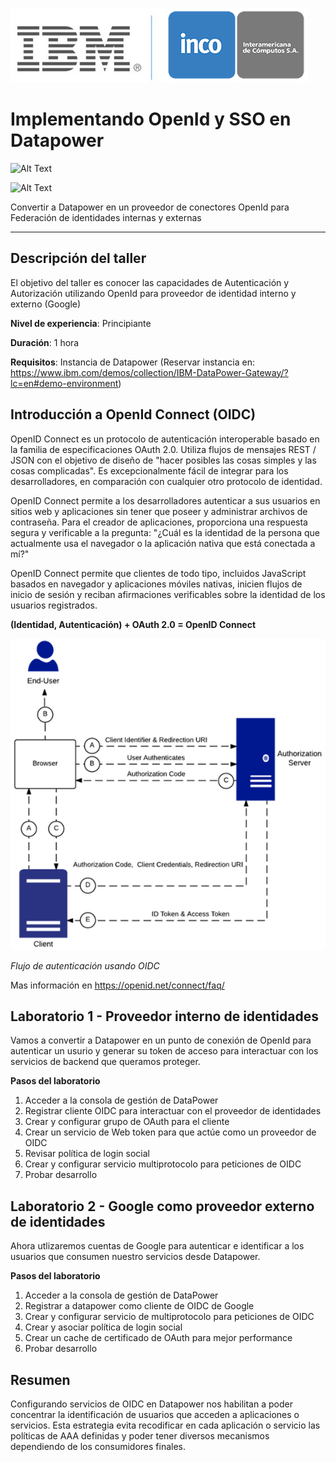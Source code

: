 ![Logos](img/Logo-IBM-INCO.PNG)
# Implementando OpenId y SSO en Datapower

![Alt Text](https://img.shields.io/badge/IBM%20Datapower%20Gateway-v2018.4-blue.svg?style=plastic)

![Alt Text](https://img.shields.io/badge/Phase-Under%20Construction-green.svg?style=plastic)

Convertir a Datapower en un proveedor de conectores OpenId para Federación de identidades internas y externas

---

## Descripción del taller

El objetivo del taller es conocer las capacidades de Autenticación y Autorización utilizando OpenId para proveedor de identidad interno y externo (Google)

__Nivel de experiencia__: Principiante

__Duración__: 1 hora

__Requisitos__: Instancia de Datapower (Reservar instancia en: https://www.ibm.com/demos/collection/IBM-DataPower-Gateway/?lc=en#demo-environment)

## Introducción a OpenId Connect (OIDC)

OpenID Connect es un protocolo de autenticación interoperable basado en la familia de especificaciones OAuth 2.0. Utiliza flujos de mensajes REST / JSON con el objetivo de diseño de "hacer posibles las cosas simples y las cosas complicadas". Es excepcionalmente fácil de integrar para los desarrolladores, en comparación con cualquier otro protocolo de identidad.

OpenID Connect permite a los desarrolladores autenticar a sus usuarios en sitios web y aplicaciones sin tener que poseer y administrar archivos de contraseña. Para el creador de aplicaciones, proporciona una respuesta segura y verificable a la pregunta: "¿Cuál es la identidad de la persona que actualmente usa el navegador o la aplicación nativa que está conectada a mí?"

OpenID Connect permite que clientes de todo tipo, incluidos JavaScript basados ​​en navegador y aplicaciones móviles nativas, inicien flujos de inicio de sesión y reciban afirmaciones verificables sobre la identidad de los usuarios registrados.

__(Identidad, Autenticación) + OAuth 2.0 = OpenID Connect__

![Flujo OIDC](img/Oauth-flow.PNG)

*Flujo de autenticación usando OIDC*

Mas información en https://openid.net/connect/faq/

## Laboratorio 1 - Proveedor interno de identidades

Vamos a convertir a Datapower en un punto de conexión de OpenId para autenticar un usurio y generar su token de acceso para interactuar con los servicios de backend que queramos proteger.

__Pasos del laboratorio__

1. Acceder a la consola de gestión de DataPower
2. Registrar cliente OIDC para interactuar con el proveedor de identidades
3. Crear y configurar grupo de OAuth para el cliente
4. Crear un servicio de Web token para que actúe como un proveedor de OIDC
5. Revisar política de login social
6. Crear y configurar servicio multiprotocolo para peticiones de OIDC
7. Probar desarrollo

## Laboratorio 2 - Google como proveedor externo de identidades

Ahora utlizaremos cuentas de Google para autenticar e identificar a los usuarios que consumen nuestro servicios desde Datapower.

__Pasos del laboratorio__

1. Acceder a la consola de gestión de DataPower
2. Registrar a datapower como cliente de OIDC de Google
3. Crear y configurar servicio de multiprotocolo para peticiones de OIDC
4. Crear y asociar política de login social
5. Crear un cache de certificado de OAuth para mejor performance
6. Probar desarrollo

## Resumen ##

Configurando servicios de OIDC en Datapower nos habilitan a poder concentrar la identificación de usuarios que acceden a aplicaciones o servicios. Esta estrategia evita recodificar en cada aplicación o servicio las políticas de AAA definidas y poder tener diversos mecanismos dependiendo de los consumidores finales.
